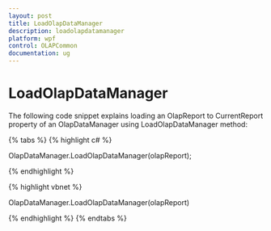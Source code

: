```yaml
---
layout: post
title: LoadOlapDataManager
description: loadolapdatamanager
platform: wpf
control: OLAPCommon
documentation: ug
---
```


# LoadOlapDataManager

The following code snippet explains loading an OlapReport to CurrentReport property of an OlapDataManager using LoadOlapDataManager method:

{% tabs %}
{% highlight c# %}

OlapDataManager.LoadOlapDataManager(olapReport);

{% endhighlight  %}

{% highlight vbnet %}

OlapDataManager.LoadOlapDataManager(olapReport)

{% endhighlight  %}
{% endtabs %}
